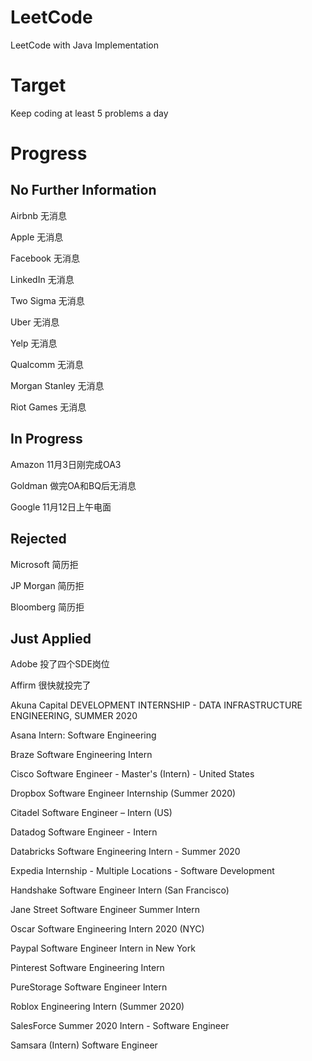 # LeetCode
LeetCode with Java Implementation
# Target
Keep coding at least 5 problems a day
# Progress
## No Further Information
Airbnb                 无消息

Apple                  无消息

Facebook               无消息

LinkedIn               无消息

Two Sigma              无消息

Uber                   无消息

Yelp                   无消息

Qualcomm               无消息

Morgan Stanley         无消息

Riot Games             无消息

## In Progress
Amazon                 11月3日刚完成OA3

Goldman                做完OA和BQ后无消息

Google                 11月12日上午电面

## Rejected
Microsoft              简历拒

JP Morgan              简历拒

Bloomberg              简历拒

## Just Applied
Adobe                 投了四个SDE岗位

Affirm                 很快就投完了

Akuna Capital          DEVELOPMENT INTERNSHIP - DATA INFRASTRUCTURE ENGINEERING, SUMMER 2020

Asana                  Intern: Software Engineering

Braze                  Software Engineering Intern

Cisco                  Software Engineer - Master's (Intern) - United States

Dropbox                Software Engineer Internship (Summer 2020)

Citadel                Software Engineer – Intern (US)

Datadog                Software Engineer - Intern

Databricks             Software Engineering Intern - Summer 2020

Expedia                Internship - Multiple Locations - Software Development

Handshake              Software Engineer Intern (San Francisco)

Jane Street            Software Engineer Summer Intern

Oscar                  Software Engineering Intern 2020 (NYC)

Paypal                 Software Engineer Intern in New York

Pinterest              Software Engineering Intern

PureStorage            Software Engineer Intern

Roblox                 Engineering Intern (Summer 2020)

SalesForce            Summer 2020 Intern - Software Engineer

Samsara               (Intern) Software Engineer